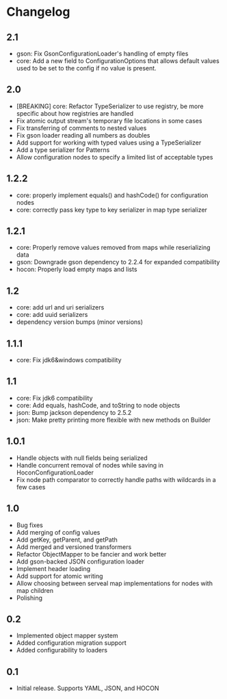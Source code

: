 Changelog
========

2.1
---
- gson: Fix GsonConfigurationLoader's handling of empty files
- core: Add a new field to ConfigurationOptions that allows default values used to be set to the config if no value is present.

2.0
---
- [BREAKING] core: Refactor TypeSerializer to use registry, be more specific about how registries are handled
- Fix atomic output stream's temporary file locations in some cases
- Fix transferring of comments to nested values
- Fix gson loader reading all numbers as doubles
- Add support for working with typed values using a TypeSerializer
- Add a type serializer for Patterns
- Allow configuration nodes to specify a limited list of acceptable types

1.2.2
-----
- core: properly implement equals() and hashCode() for configuration nodes
- core: correctly pass key type to key serializer in map type serializer

1.2.1
-----
- core: Properly remove values removed from maps while reserializing data
- gson: Downgrade gson dependency to 2.2.4 for expanded compatibility
- hocon: Properly load empty maps and lists

1.2
---
- core: add url and uri serializers
- core: add uuid serializers
- dependency version bumps (minor versions)


1.1.1
----
- core: Fix jdk6&windows compatibility

1.1
---
- core: Fix jdk6 compatibility
- core: Add equals, hashCode, and toString to node objects
- json: Bump jackson dependency to 2.5.2
- json: Make pretty printing more flexible with new methods on Builder

1.0.1
-----
- Handle objects with null fields being serialized
- Handle concurrent removal of nodes while saving in HoconConfigurationLoader
- Fix node path comparator to correctly handle paths with wildcards in a few cases

1.0
---
- Bug fixes
- Add merging of config values
- Add getKey, getParent, and getPath
- Add merged and versioned transformers
- Refactor ObjectMapper to be fancier and work better
- Add gson-backed JSON configuration loader
- Implement header loading
- Add support for atomic writing
- Allow choosing between serveal map implementations for nodes with map children
- Polishing

0.2
---
- Implemented object mapper system
- Added configuration migration support
- Added configurability to loaders

0.1
---
- Initial release. Supports YAML, JSON, and HOCON

